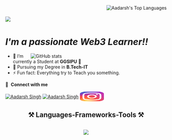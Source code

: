 <a href="https://github.com/crafteraadarsh/github-readme-stats"><img align="right" alt="Aadarsh's Top Languages" src="https://github-readme-stats.vercel.app/api/top-langs/?username=crafteraadarsh&langs_count=8&count_private=true&layout=compact&theme=dracula&border=5493F7&bg_color=282a36" /></a>
<h1 align="left">
    <img src="https://readme-typing-svg.demolab.com?font=Righteous&weight=800&size=35&duration=4000&pause=1000&color=eb1f6a&center=true&vCenter=true&random=false&width=500&height=70&lines=Hi+There%2C+%F0%9F%91%8B;I'm+Aadarsh+Singh!" />


# _I'm a passionate **Web3** Learner!!_
<img align="right" src="https://github-readme-streak-stats.herokuapp.com?user=crafteraadarsh&theme=dracula&date_format=M%20j%5B%2C%20Y%5D&background=282a36&fire=2945AE&border=5493F7&ring=5493F7&currStreakLabel=5493F7" width=425px alt="GitHub stats"/></a>
- 🌱 I’m currently a Student at **GGSIPU** 🤣
- 🥅 Pursuing my Degree in **B.Tech-IT**
- ⚡ Fun fact: Everything try to Teach you something.


🔗 &nbsp;**Connect with me**
<p align="left">
<a href="mailto:aadarsh.singh070@gmail.com"><img align="center" src="https://img.shields.io/badge/Gmail-333333?style=for-the-badge&logo=gmail&logoColor=red" alt="Aadarsh Singh" height="30" width="75" /></a>
<a href="https://www.linkedin.com/in/aadarsh-singh-1b0716250" ><img align="center" src="https://img.shields.io/badge/LinkedIn-0077B5?style=for-the-badge&logo=linkedin&logoColor=white" alt="Aadarsh Singh" height="30" width="75" /></a>
<a href="https://instagram.com/_singh_aadarsh"><img align="center" src="https://github.com/tandpfun/skill-icons/blob/main/icons/Instagram.svg" alt="Aadarsh Singh" height="30" width="75" /></a>
<p/>
</h1>
<h2 align="center">⚒️ Languages-Frameworks-Tools ⚒️</h2>
<br/>
<div align="center">
    <img src="https://skillicons.dev/icons?i=html,css,github,python,javascript,java,solidity,notion" /><br>
</div>

<br/>
